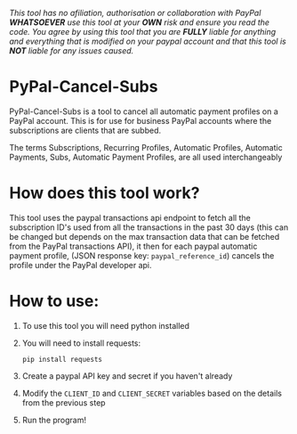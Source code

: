 _This tool has no afiliation, authorisation or collaboration with PayPal __WHATSOEVER__ use this tool at your __OWN__ risk and ensure you read the code. You agree by using this tool that you are __FULLY__ liable for anything and everything that is modified on your paypal account and that this tool is __NOT__ liable for any issues caused._

# PyPal-Cancel-Subs
PyPal-Cancel-Subs is a tool to cancel all automatic payment profiles on a PayPal account. This is for use for business PayPal accounts where the subscriptions are clients that are subbed.

The terms Subscriptions, Recurring Profiles, Automatic Profiles, Automatic Payments, Subs, Automatic Payment Profiles, are all used interchangeably 

# How does this tool work?

This tool uses the paypal transactions api endpoint to fetch all the subscription ID's used from all the transactions in the past 30 days (this can be changed but depends on the max transaction data that can be fetched from the PayPal transactions API), it then for each paypal automatic payment profile, (JSON response  key: ``paypal_reference_id``) cancels the profile under the PayPal developer api.


# How to use:

1. To use this tool you will need python installed

2. You will need to install requests:

   ```pip install requests```

3. Create a paypal API key and secret if you haven't already
4. Modify the ``CLIENT_ID`` and ``CLIENT_SECRET`` variables based on the details from the previous step
5. Run the program!
